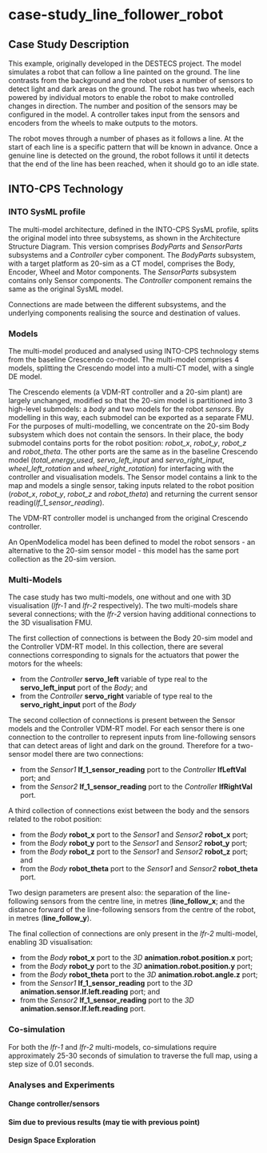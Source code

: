 # case-study_line_follower_robot

## Case Study Description

This example, originally developed in the DESTECS project. The model simulates a robot that can follow a line painted on the ground. The line contrasts from the background and the robot uses a number of sensors to detect light and dark areas on the ground. The robot has two wheels, each powered by individual motors to enable the robot to make controlled changes in direction. The number and position of the sensors may be configured in the model. A controller takes input from the sensors and encoders from the wheels to make outputs to the motors. 

The robot moves through a number of phases as it follows a line. At the start of each line is a specific pattern that will be known in advance. Once a genuine line is detected on the ground, the robot follows it until it detects that the end of the line has been reached, when it should go to an idle state. 

## INTO-CPS Technology


### INTO SysML profile

The multi-model architecture, defined in the INTO-CPS SysML profile, splits the original model into three subsystems, as shown in  the Architecture Structure Diagram. This version comprises *BodyParts* and *SensorParts* subsystems and a *Controller* cyber component. The *BodyParts* subsystem, with a target platform as 20-sim as a CT model, comprises the Body, Encoder, Wheel and Motor components. The *SensorParts* subsystem contains only Sensor components. The *Controller* component remains the same as the original SysML model. 

Connections are made between the different subsystems, and the underlying components realising the source and destination of values.

### Models 

The multi-model produced and analysed using INTO-CPS technology stems from the baseline Crescendo co-model. The multi-model comprises 4 models, splitting the Crescendo model into a multi-CT model, with a single DE model. 

The Crescendo elements (a VDM-RT controller and a 20-sim plant) are largely unchanged, modified so that the 20-sim model is partitioned into 3 high-level submodels: a *body* and two models for the robot *sensors*. By modelling in this way, each submodel can be exported as a separate FMU. For the purposes of multi-modelling, we concentrate on the 20-sim Body subsystem which does not contain the sensors. In their place, the body submodel contains ports for the robot position: *robot_x*, *robot_y*, *robot_z* and *robot_theta*. The other ports  are the same as in the baseline Crescendo model (*total_energy_used*, *servo_left_input* and *servo_right_input*, *wheel_left_rotation* and *wheel_right_rotation*) for interfacing with the controller and visualisation models. The Sensor model contains a link to the map and models a single sensor, taking inputs related to the robot position (*robot_x*, *robot_y*, *robot_z* and *robot_theta*) and returning the current sensor reading(*lf_1_sensor_reading*). 

The VDM-RT controller model is unchanged from the original Crescendo controller.

An OpenModelica model has been defined to model the robot sensors - an alternative to the 20-sim sensor model - this model has the same port collection as the 20-sim version.


### Multi-Models

The case study has two multi-models, one without and one with 3D visualisation (*lfr-1* and *lfr-2* respectively). The two multi-models share several connections; with the *lfr-2* version having additional connections to the 3D visualisation FMU. 

The first collection of connections is between the Body 20-sim model and the Controller VDM-RT model. In this collection, there are several connections corresponding to signals for the actuators that power the motors for the wheels:
- from the *Controller* **servo_left** variable of type real to the **servo_left_input** port of the *Body*; and
- from the *Controller* **servo_right** variable of type real to the **servo_right_input** port of the *Body*

The second collection of connections is present between the Sensor models and the Controller VDM-RT model. For each sensor there is one connection to the controller to represent inputs from line-following sensors that can detect areas of light and dark on the ground. Therefore for a two-sensor model there are two connections:
- from the *Sensor1* **lf_1_sensor_reading** port to the *Controller* **lfLeftVal** port; and 
- from the *Sensor2* **lf_1_sensor_reading** port to the *Controller* **lfRightVal** port. 

A third collection of connections exist between the body and the sensors related to the robot position:
- from the *Body* **robot_x** port to the *Sensor1* and *Sensor2* **robot_x** port; 
- from the *Body* **robot_y** port to the *Sensor1* and *Sensor2* **robot_y** port; 
- from the *Body* **robot_z** port to the *Sensor1* and *Sensor2* **robot_z** port; and 
- from the *Body* **robot_theta** port to the *Sensor1* and *Sensor2* **robot_theta** port. 

Two design parameters are present also: the separation of the line-following sensors from the centre line, in metres (**line_follow_x**; and the distance forward of the line-following sensors from the centre of the robot, in metres (**line_follow_y**).

The final collection of connections are only present in the *lfr-2* multi-model, enabling 3D visualisation:
- from the *Body* **robot_x** port to the *3D* **animation.robot.position.x** port; 
- from the *Body* **robot_y** port to the *3D* **animation.robot.position.y** port; 
- from the *Body* **robot_theta** port to the *3D* **animation.robot.angle.z** port;
- from the *Sensor1* **lf_1_sensor_reading** port to the *3D* **animation.sensor.lf.left.reading** port; and
- from the *Sensor2* **lf_1_sensor_reading** port to the *3D* **animation.sensor.lf.left.reading** port.

### Co-simulation

For both the *lfr-1* and *lfr-2* multi-models, co-simulations require approximately 25-30 seconds of simulation to traverse the full map, using a step size of 0.01 seconds.

### Analyses and Experiments

#### Change controller/sensors

#### Sim due to previous results (may tie with previous point)

#### Design Space Exploration

